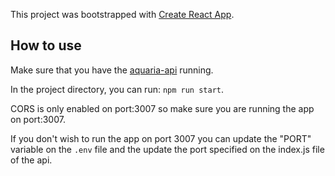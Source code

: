 This project was bootstrapped with [Create React App](https://github.com/facebook/create-react-app).

## How to use

Make sure that you have the [aquaria-api](https://github.com/zyxnowell/aquaria-api) running.

In the project directory, you can run: `npm run start`.

CORS is only enabled on port:3007 so make sure you are running the app on port:3007. 

If you don't wish to run the app on port 3007 you can update the "PORT" variable on the `.env` file and the update the port specified on the index.js file of the api.

